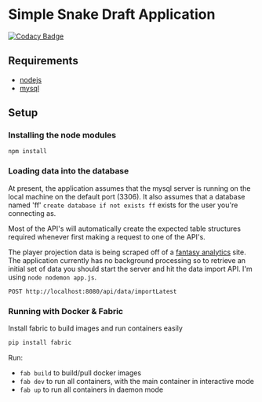 # Simple Snake Draft Application #

[![Codacy Badge](https://api.codacy.com/project/badge/Grade/884c932a0b3e41bf991d5ab6f2d09f07)](https://www.codacy.com/app/corey_3/ff-snake-draft?utm_source=github.com&utm_medium=referral&utm_content=chrislbs/ff-snake-draft&utm_campaign=badger)

## Requirements ##

- [nodejs](https://nodejs.org/en/)
- [mysql](http://dev.mysql.com/downloads/mysql/)

## Setup ##

### Installing the node modules ###

```npm install```

### Loading data into the database ###

At present, the application assumes that the mysql server is running on the local machine on the 
default port (3306). It also assumes that a database named 'ff' ```create database if not exists ff```
exists for the user you're connecting as.

Most of the API's will automatically create the expected table structures required whenever first 
making a request to one of the API's. 

The player projection data is being scraped off of a [fantasy analytics](http://apps.fantasyfootballanalytics.net/projections)
site. The application currently has no background processing so to retrieve an initial set of data
you should start the server and hit the data import API. I'm using ```node nodemon app.js```.

```POST http://localhost:8080/api/data/importLatest```


### Running with Docker & Fabric ###

Install fabric to build images and run containers easily
```bash
pip install fabric
```

Run:
* `fab build` to build/pull docker images
* `fab dev` to run all containers, with the main container in interactive mode
* `fab up` to run all containers in daemon mode
